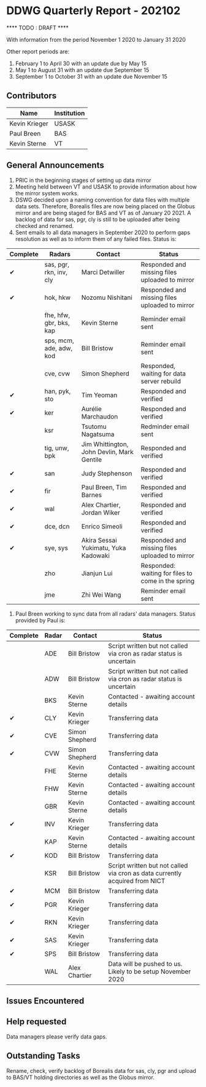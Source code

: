 # DDWG Quarterly Report - 202102
 
 **** TODO : DRAFT ****

With information from the period November 1 2020 to January 31 2020

Other report periods are:
1. February 1 to April 30 with an update due by May 15
1. May 1 to August 31 with an update due September 15
1. September 1 to October 31 with an update due November 15

## Contributors
| Name | Institution | 
| --- | --- |
| Kevin Krieger | USASK
| Paul Breen | BAS
| Kevin Sterne | VT 

## General Announcements

1. PRIC in the beginning stages of setting up data mirror
1. Meeting held between VT and USASK to provide information about how the mirror system works.
1. DSWG decided upon a naming convention for data files with multiple data sets. 
Therefore, Borealis files are now being placed on the Globus mirror and are being staged for BAS and VT as of
January 20 2021. A backlog of data for sas, pgr, cly is still to be uploaded after being checked and renamed.
1. Sent emails to all data managers in September 2020 to perform gaps resolution as well as to inform them of any 
failed files. Status is:

| Complete | Radars                   | Contact            | Status            |
| -------- | -----------------------  | ----------------   | ----------------- |
| &#10004; | sas, pgr, rkn, inv, cly  | Marci Detwiller    | Responded and missing files uploaded to mirror |
| &#10004; | hok, hkw                 | Nozomu Nishitani   | Responded and missing files uploaded to mirror |
|          | fhe, hfw, gbr, bks, kap  | Kevin Sterne       | Reminder email sent |
|          | sps, mcm, ade, adw, kod  | Bill Bristow       | Reminder email sent |
|          | cve, cvw                 | Simon Shepherd     | Responded, waiting for data server rebuild |
| &#10004; | han, pyk, sto            | Tim Yeoman         | Responded and verified |
| &#10004; | ker                      | Aurélie Marchaudon | Responded and verified |
|          | ksr                      | Tsutomu Nagatsuma  | Redminder email sent |
|          | tig, unw, bpk            | Jim Whittington, John Devlin, Mark Gentile | Responded and verified |
| &#10004; | san                      | Judy Stephenson    | Responded and verified |
| &#10004; | fir                      | Paul Breen, Tim Barnes | Responded and verified |
| &#10004; | wal                      | Alex Chartier, Jordan Wiker | Responded and verified |
| &#10004; | dce, dcn                 | Enrico Simeoli     | Responded and verified |
| &#10004; | sye, sys                 | Akira Sessai Yukimatu, Yuka Kadowaki  | Responded and missing files uploaded to mirror |
|          | zho                      | Jianjun Lui        | Responded: waiting for files to come in the spring |
|          | jme                      | Zhi Wei Wang       | Reminder email sent |


1. Paul Breen working to sync data from all radars' data managers. Status provided by Paul is:

| Complete | Radar | Contact        | Status            |
| -------- | ----- | -------------- | ----------------- |
|          | ADE   | Bill Bristow   | Script written but not called via cron as radar status is uncertain |
|          | ADW   | Bill Bristow   | Script written but not called via cron as radar status is uncertain |
|          | BKS   | Kevin Sterne   | Contacted - awaiting account details |
| &#10004; | CLY   | Kevin Krieger  | Transferring data |
| &#10004; | CVE   | Simon Shepherd | Transferring data |
| &#10004; | CVW   | Simon Shepherd | Transferring data |
|          | FHE   | Kevin Sterne   | Contacted - awaiting account details |
|          | FHW   | Kevin Sterne   | Contacted - awaiting account details |
|          | GBR   | Kevin Sterne   | Contacted - awaiting account details |
| &#10004; | INV   | Kevin Krieger  | Transferring data |
|          | KAP   | Kevin Sterne   | Contacted - awaiting account details |
| &#10004; | KOD   | Bill Bristow   | Transferring data |
|          | KSR   | Bill Bristow   | Script written but not called via cron as data currently acquired from NICT |
| &#10004; | MCM   | Bill Bristow   | Transferring data |
| &#10004; | PGR   | Kevin Krieger  | Transferring data |
| &#10004; | RKN   | Kevin Krieger  | Transferring data |
| &#10004; | SAS   | Kevin Krieger  | Transferring data |
| &#10004; | SPS   | Bill Bristow   | Transferring data |
|          | WAL   | Alex Chartier  | Data will be pushed to us.  Likely to be setup November 2020 |


## Issues Encountered


## Help requested
Data managers please verify data gaps.

## Outstanding Tasks
Rename, check, verify backlog of Borealis data for sas, cly, pgr and upload to BAS/VT holding directories
as well as the Globus mirror.